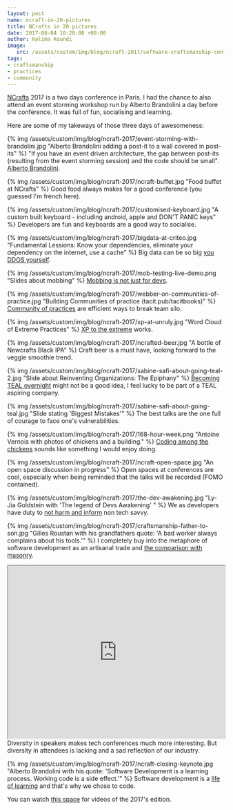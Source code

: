 ```yaml
---
layout: post
name: ncraft-in-20-pictures
title: NCrafts in 20 pictures
date: 2017-06-04 10:20:00 +00:00
author: Halima Koundi
image:
   src: /assets/custom/img/blog/ncraft-2017/software-craftsmanship-conference-paris.jpg
tags:
- craftsmanship
- practices
- community
---
```


[NCrafts](http://ncrafts.io/) 2017 is a two days conference in Paris. I had the chance to also attend an event storming workshop run by Alberto Brandolini a day before the conference.
It was full of fun, socialising and learning.

Here are some of my takeways of those three days of awesomeness:

{% img /assets/custom/img/blog/ncraft-2017/event-storming-with-brandolini.jpg "Alberto Brandolini adding a post-it to a wall covered in post-its" %}
"If you have an event driven architecture, the gap between post-its (resulting from the event storming session) and the code should be small". [Alberto Brandolini](http://twitter.com/ziobrando).

{% img /assets/custom/img/blog/ncraft-2017/ncraft-buffet.jpg "Food buffet at NCrafts" %}
Good food always makes for a good conference (you guessed I'm french here).


{% img /assets/custom/img/blog/ncraft-2017/customised-keyboard.jpg "A custom built keyboard - including android, apple and DON'T PANIC keys" %}
Developers are fun and keyboards are a good way to socialise.


{% img /assets/custom/img/blog/ncraft-2017/bigdata-at-criteo.jpg "Fundamental Lessions: Know your dependencies, eliminate your dependency on the internet, use a cache" %}
Big data can be so big [you DDOS yourself](http://ncrafts.io/speaker/SavarinAnna).


{% img /assets/custom/img/blog/ncraft-2017/mob-testing-live-demo.png "Slides about mobbing" %}
[Mobbing is not just for devs](http://ncrafts.io/speaker/maaretp).


{% img /assets/custom/img/blog/ncraft-2017/webber-on-communities-of-practice.jpg "Building Communities of practice (tacit.pub/tacitbooks)" %}
[Community of practices](http://ncrafts.io/speaker/ewebber) are efficient ways to break team silo.


{% img /assets/custom/img/blog/ncraft-2017/xp-at-unruly.jpg "Word Cloud of Extreme Practices" %}
[XP to the extreme](http://ncrafts.io/speaker/rachelcdavies) works.


{% img /assets/custom/img/blog/ncraft-2017/ncrafted-beer.jpg "A bottle of Newcrafts Black IPA" %}
Craft beer is a must have, looking forward to the veggie smoothie trend.


{% img /assets/custom/img/blog/ncraft-2017/sabine-safi-about-going-teal-2.jpg "Slide about Reinventing Organizations: The Epiphany" %}
[Becoming TEAL overnight](http://ncrafts.io/speaker/SabineSafi) might not be a good idea, I feel lucky to be part of a TEAL aspiring company.


{% img /assets/custom/img/blog/ncraft-2017/sabine-safi-about-going-teal.jpg "Slide stating 'Biggest Mistakes'" %}
The best talks are the one full of courage to face one's vulnerabilities.


{% img /assets/custom/img/blog/ncraft-2017/168-hour-week.png "Antoine Vernois with photos of chickens and a building." %}
[Coding among the chickens](http://ncrafts.io/speaker/avernois) sounds like something I would enjoy doing.


{% img /assets/custom/img/blog/ncraft-2017/ncraft-open-space.jpg "An open space discussion in progress" %}
Open spaces at conferences are cool, especially when being reminded that the talks will be recorded (FOMO contained).


{% img /assets/custom/img/blog/ncraft-2017/the-dev-awakening.jpg "Ly-Jia Goldstein with 'The legend of Devs Awakening' " %}
We as developers have duty to [not harm and inform](http://ncrafts.io/speaker/Ly_Jia) non tech savvy.


{% img /assets/custom/img/blog/ncraft-2017/craftsmanship-father-to-son.jpg "Gilles Roustan with his grandfathers quote: 'A bad worker always complains about his tools.'" %}
I completely buy into the metaphore of software development as an artisanal trade and [the comparison with masonry](http://ncrafts.io/speaker/GillesRoustan).

<iframe style="height: 400px; width: 100%;" src="https://www.youtube.com/embed/nytXq9Ql37g"></iframe>
<br/>Diversity in speakers makes tech conferences much more interesting. 
But diversity in attendees is lacking and a sad reflection of our industry.


{% img /assets/custom/img/blog/ncraft-2017/ncraft-closing-keynote.jpg "Alberto Brandolini with his quote: 'Software Development is a learning process. Working code is a side effect.'" %}
Software development is a [life of learning](http://ncrafts.io/speaker/ziobrando) and that's why we chose to code.

You can watch [this space](http://videos.ncrafts.io/) for videos of the 2017's edition.
